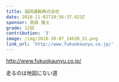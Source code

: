 ```yaml
---
title: 福岡運輸株式会社
date: 2018-11-02T10:56:37.023Z
sponsor: 島田 隆士
grade: 12回
contribution: '3'
image: /img/2018-10-07_14h28_51.png
link_url: 'http://www.fukuokaunyu.co.jp/'
---
```

http://www.fukuokaunyu.co.jp/

走るのは地図にない道
